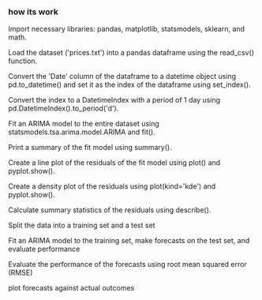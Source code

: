 ### how its work 

Import necessary libraries: pandas, matplotlib, statsmodels, sklearn, and math.

Load the dataset ('prices.txt') into a pandas dataframe using the read_csv() function.

Convert the 'Date' column of the dataframe to a datetime object using pd.to_datetime() and set it as the index of the dataframe using set_index().

Convert the index to a DatetimeIndex with a period of 1 day using pd.DatetimeIndex().to_period('d').

Fit an ARIMA model to the entire dataset using statsmodels.tsa.arima.model.ARIMA and fit().

Print a summary of the fit model using summary().


Create a line plot of the residuals of the fit model using plot() and pyplot.show().

Create a density plot of the residuals using plot(kind='kde') and pyplot.show().


Calculate summary statistics of the residuals using describe().


Split the data into a training set and a test set


Fit an ARIMA model to the training set, make forecasts on the test set, and evaluate performance


Evaluate the performance of the forecasts using root mean squared error (RMSE)


plot forecasts against actual outcomes

